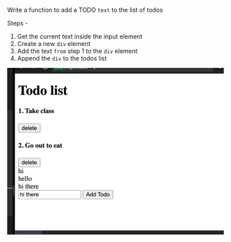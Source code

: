 Write a function to add a TODO `text` to the list of todos

Steps -

1. Get the current text inside the input element
2. Create a new `div` element
3. Add the text `from` step 1 to the `div` element
4. Append the `div` to the todos list

![assignment6-image](./6.png)

